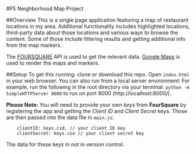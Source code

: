 #P5 Neighborhood Map Project

##Overview
This is a single page application featuring a map of restaurant locations in my area. Additional functionality includes highlighted locations, third-party data about those locations and various ways to browse the content. Some of those include filtering results and getting additional info from the map markers.

The [FOURSQUARE](https://foursquare.com/) API is used to get the relevant data.
[Google Maps](https://developers.google.com/maps/?hl=en) is used to render the maps and markers.

##Setup
To get this running: clone or download this repo. Open `index.html` in your web browser. You can also run from a local server environment: For example, run the following in the root directory via your terminal: `python -m SimpleHTTPServer 8000` to run on port 8000 (http://localhost:8000/).

**Please Note:** You will need to provide your own *keys* from **FourSquare** by registering the app and getting the *Client ID* and *Client Secret* keys. Those are then passed into the data file in `main.js`:
```
    clientID: keys.cid, // your client ID key
    clientSecret: keys.cse // your client secret key
```
The data for these keys in not in version control.
